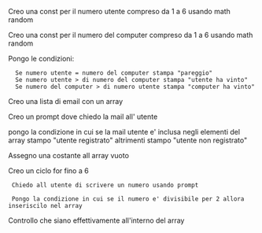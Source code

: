 <!--! Gioco dei dadi
Il giocatore gioca contro il computer.
Generare un numero random da 1 a 6, sia per il giocatore sia per il computer.
Stabilire il vincitore, in base a chi fa il punteggio più alto. -->

Creo una const per il numero utente compreso da 1 a 6 usando math random

Creo una const per il numero del computer compreso da 1 a 6 usando math random

Pongo le condizioni:

      Se numero utente = numero del computer stampa "pareggio"
      Se numero utente > di numero del computer stampa "utente ha vinto"
      Se numero del computer > di numero utente stampa "computer ha vinto"

<!-- !Mail
Chiedi all’utente la sua email,
controlla che sia nella lista di chi può accedere,
stampa un messaggio appropriato sull’esito del controllo. -->

Creo una lista di email con un array

Creo un prompt dove chiedo la mail all' utente

pongo la condizione in cui se la mail utente e' inclusa negli elementi del array stampo "utente registrato" altrimenti stampo "utente non registrato"

<!-- !Saltare a piè dispari [Bonus]
Crea un array vuoto. Chiedi per 6 volte all’utente di inserire un numero, se è pari inseriscilo nell’array -->

Assegno una costante all array vuoto

Creo un ciclo for fino a 6 

     Chiedo all utente di scrivere un numero usando prompt

     Pongo la condizione in cui se il numero e' divisibile per 2 allora inseriscilo nel array
Controllo che siano effettivamente all'interno del array